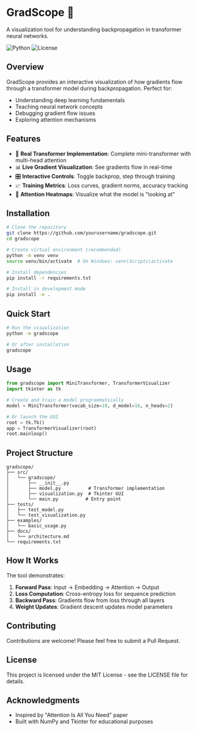 # GradScope 🔬

A visualization tool for understanding backpropagation in transformer neural networks.

![Python](https://img.shields.io/badge/python-3.8+-blue.svg)
![License](https://img.shields.io/badge/license-MIT-green.svg)

## Overview

GradScope provides an interactive visualization of how gradients flow through a transformer model during backpropagation. Perfect for:
- Understanding deep learning fundamentals
- Teaching neural network concepts
- Debugging gradient flow issues
- Exploring attention mechanisms

## Features

- 🧠 **Real Transformer Implementation**: Complete mini-transformer with multi-head attention
- 📊 **Live Gradient Visualization**: See gradients flow in real-time
- 🎛️ **Interactive Controls**: Toggle backprop, step through training
- 📈 **Training Metrics**: Loss curves, gradient norms, accuracy tracking
- 🎨 **Attention Heatmaps**: Visualize what the model is "looking at"

## Installation

```bash
# Clone the repository
git clone https://github.com/yourusername/gradscope.git
cd gradscope

# Create virtual environment (recommended)
python -m venv venv
source venv/bin/activate  # On Windows: venv\Scripts\activate

# Install dependencies
pip install -r requirements.txt

# Install in development mode
pip install -e .
```

## Quick Start

```bash
# Run the visualization
python -m gradscope

# Or after installation
gradscope
```

## Usage

```python
from gradscope import MiniTransformer, TransformerVisualizer
import tkinter as tk

# Create and train a model programmatically
model = MiniTransformer(vocab_size=10, d_model=16, n_heads=2)

# Or launch the GUI
root = tk.Tk()
app = TransformerVisualizer(root)
root.mainloop()
```

## Project Structure

```
gradscope/
├── src/
│   └── gradscope/
│       ├── __init__.py
│       ├── model.py          # Transformer implementation
│       ├── visualization.py  # Tkinter GUI
│       └── main.py          # Entry point
├── tests/
│   ├── test_model.py
│   └── test_visualization.py
├── examples/
│   └── basic_usage.py
├── docs/
│   └── architecture.md
└── requirements.txt
```

## How It Works

The tool demonstrates:
1. **Forward Pass**: Input → Embedding → Attention → Output
2. **Loss Computation**: Cross-entropy loss for sequence prediction
3. **Backward Pass**: Gradients flow from loss through all layers
4. **Weight Updates**: Gradient descent updates model parameters

## Contributing

Contributions are welcome! Please feel free to submit a Pull Request.

## License

This project is licensed under the MIT License - see the LICENSE file for details.

## Acknowledgments

- Inspired by "Attention Is All You Need" paper
- Built with NumPy and Tkinter for educational purposes
